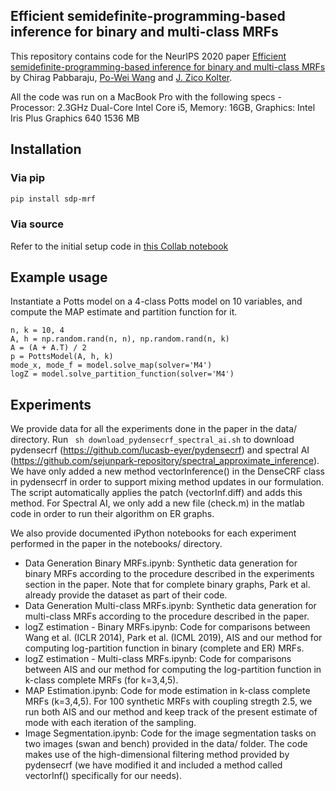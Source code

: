 ## Efficient semidefinite-programming-based inference for binary and multi-class MRFs

This repository contains code for the NeurIPS 2020 paper [Efficient semidefinite-programming-based inference for binary and multi-class MRFs](https://proceedings.neurips.cc/paper/2020/file/2cb274e6ce940f47beb8011d8ecb1462-Paper.pdf) by Chirag Pabbaraju, [Po-Wei Wang](https://powei.tw/) and [J. Zico Kolter](http://zicokolter.com/). 

All the code was run on a MacBook Pro with the following specs - Processor: 2.3GHz Dual-Core Intel Core i5,
    Memory: 16GB, Graphics: Intel Iris Plus Graphics 640 1536 MB

## Installation

### Via pip
```bash
pip install sdp-mrf
```

### Via source
Refer to the initial setup code in [this Collab notebook](https://colab.research.google.com/drive/1df6Y1XsYdzNBwHAqAC_3IggeNYagKgKR?usp=sharing)

## Example usage
Instantiate a Potts model on a 4-class Potts model on 10 variables, and compute the MAP estimate and partition function for it.
```
n, k = 10, 4
A, h = np.random.rand(n, n), np.random.rand(n, k)
A = (A + A.T) / 2
p = PottsModel(A, h, k)
mode_x, mode_f = model.solve_map(solver='M4')
logZ = model.solve_partition_function(solver='M4')
```

## Experiments

We provide data for all the experiments done in the paper in the data/ directory. Run ``` sh download_pydensecrf_spectral_ai.sh``` to download pydensecrf (https://github.com/lucasb-eyer/pydensecrf) and spectral AI (https://github.com/sejunpark-repository/spectral_approximate_inference). We have only added a new method vectorInference() in the DenseCRF class in pydensecrf in order to support mixing method updates in our formulation. The script automatically applies the patch (vectorInf.diff) and adds this method. For Spectral AI, we only add a new file (check.m) in the matlab code in order to run their algorithm on ER graphs.

We also provide documented iPython notebooks for each experiment performed in the paper in the notebooks/ directory.
+ Data Generation Binary MRFs.ipynb: Synthetic data generation for binary MRFs according to the procedure described
in the experiments section in the paper. Note that for complete binary graphs, Park et al. already provide the dataset
as part of their code.
+ Data Generation Multi-class MRFs.ipynb: Synthetic data generation for multi-class MRFs according to the procedure
described in the paper.
+ logZ estimation - Binary MRFs.ipynb: Code for comparisons between Wang et al. (ICLR 2014), Park et al. (ICML 2019), AIS
and our method for computing log-partition function in binary (complete and ER) MRFs.
+ logZ estimation - Multi-class MRFs.ipynb: Code for comparisons between AIS and our method for computing the log-partition
function in k-class complete MRFs (for k=3,4,5).
+ MAP Estimation.ipynb: Code for mode estimation in k-class complete MRFs (k=3,4,5). For 100 synthetic MRFs with coupling
stregth 2.5, we run both AIS and our method and keep track of the present estimate of mode with each iteration of the
sampling.
+ Image Segmentation.ipynb: Code for the image segmentation tasks on two images (swan and bench) provided in the data/
folder. The code makes use of the high-dimensional filtering method provided by pydensecrf (we have modified it and
included a method called vectorInf() specifically for our needs).

